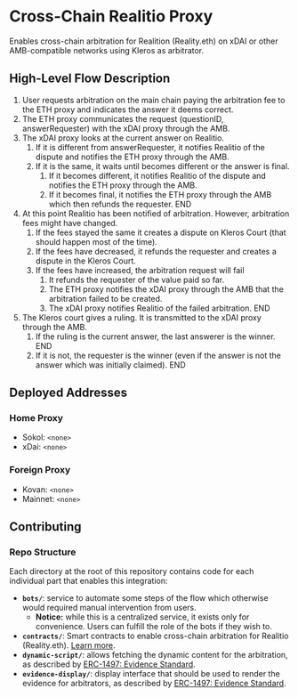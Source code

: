 # Cross-Chain Realitio Proxy

Enables cross-chain arbitration for Realition (Reality.eth) on xDAI or other AMB-compatible networks using Kleros as arbitrator.

## High-Level Flow Description

1. User requests arbitration on the main chain paying the arbitration fee to the ETH proxy and indicates the answer it deems correct.
1. The ETH proxy communicates the request (questionID, answerRequester) with the xDAI proxy through the AMB.
1. The xDAI proxy looks at the current answer on Realitio.
    1. If it is different from answerRequester, it notifies Realitio of the dispute and notifies the ETH proxy through the AMB.
    1. If it is the same, it waits until becomes different or the answer is final.
        1. If it becomes different, it notifies Realitio of the dispute and notifies the ETH proxy through the AMB.
        1. If it becomes final, it notifies the ETH proxy through the AMB which then refunds the requester. END
1. At this point Realitio has been notified of arbitration. However, arbitration fees might have changed.
    1. If the fees stayed the same it creates a dispute on Kleros Court (that should happen most of the time).
    1. If the fees have decreased, it refunds the requester and creates a dispute in the Kleros Court.
    1. If the fees have increased, the arbitration request will fail
        1. It refunds the requester of the value paid so far.
        1. The ETH proxy notifies the xDAI proxy through the AMB that the arbitration failed to be created.
        1. The xDAI proxy notifies Realitio of the failed arbitration. END
1. The Kleros court gives a ruling. It is transmitted to the xDAI proxy through the AMB.
    1. If the ruling is the current answer, the last answerer is the winner. END
    1. If it is not, the requester is the winner (even if the answer is not the answer which was initially claimed). END

## Deployed Addresses

### Home Proxy

- Sokol: `<none>`
- xDai: `<none>`

### Foreign Proxy

- Kovan: `<none>`
- Mainnet: `<none>`

## Contributing

### Repo Structure

Each directory at the root of this repository contains code for each individual part that enables this integration:

- **`bots/`**: service to automate some steps of the flow which otherwise would required manual intervention from users.
    - **Notice:** while this is a centralized service, it exists only for convenience. Users can fulfill the role of the bots if they wish to.
- **`contracts/`**: Smart contracts to enable cross-chain arbitration for Realitio (Reality.eth). [Learn more](contracts/README.md).
- **`dynamic-script/`**: allows fetching the dynamic content for the arbitration, as described by [ERC-1497: Evidence Standard](https://github.com/ethereum/EIPs/issues/1497).
- **`evidence-display/`**: display interface that should be used to render the evidence for arbitrators, as described by [ERC-1497: Evidence Standard](https://github.com/ethereum/EIPs/issues/1497).

